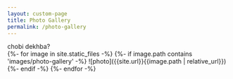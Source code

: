 ```yaml
---
layout: custom-page
title: Photo Gallery
permalink: /photo-gallery
---
```


chobi dekhba?<br>
{%- for image in site.static_files -%}
{%- if image.path contains 'images/photo-gallery' -%}
![photo]({{site.url}}{{image.path | relative_url}})
{%- endif -%}
{%- endfor -%}
